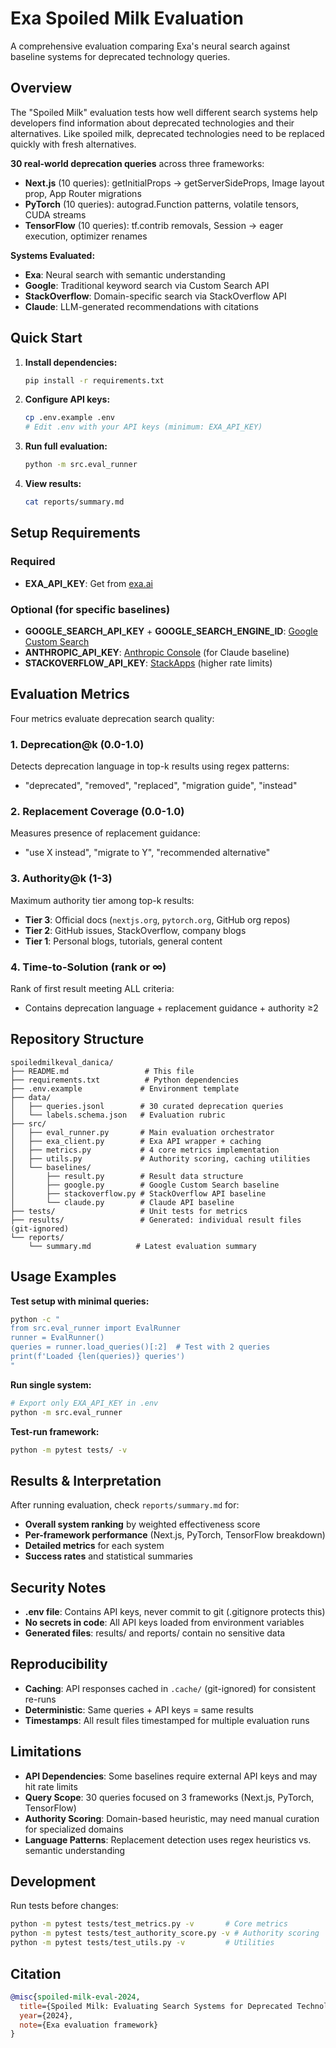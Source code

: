 # Exa Spoiled Milk Evaluation

A comprehensive evaluation comparing Exa's neural search against baseline systems for deprecated technology queries.

## Overview

The "Spoiled Milk" evaluation tests how well different search systems help developers find information about deprecated technologies and their alternatives. Like spoiled milk, deprecated technologies need to be replaced quickly with fresh alternatives.

**30 real-world deprecation queries** across three frameworks:
- **Next.js** (10 queries): getInitialProps → getServerSideProps, Image layout prop, App Router migrations
- **PyTorch** (10 queries): autograd.Function patterns, volatile tensors, CUDA streams  
- **TensorFlow** (10 queries): tf.contrib removals, Session → eager execution, optimizer renames

**Systems Evaluated:**
- **Exa**: Neural search with semantic understanding
- **Google**: Traditional keyword search via Custom Search API
- **StackOverflow**: Domain-specific search via StackOverflow API  
- **Claude**: LLM-generated recommendations with citations

## Quick Start

1. **Install dependencies:**
   ```bash
   pip install -r requirements.txt
   ```

2. **Configure API keys:**
   ```bash
   cp .env.example .env
   # Edit .env with your API keys (minimum: EXA_API_KEY)
   ```

3. **Run full evaluation:**
   ```bash
   python -m src.eval_runner
   ```

4. **View results:**
   ```bash
   cat reports/summary.md
   ```

## Setup Requirements

### Required
- **EXA_API_KEY**: Get from [exa.ai](https://exa.ai/)

### Optional (for specific baselines)
- **GOOGLE_SEARCH_API_KEY** + **GOOGLE_SEARCH_ENGINE_ID**: [Google Custom Search](https://cse.google.com/)
- **ANTHROPIC_API_KEY**: [Anthropic Console](https://console.anthropic.com/) (for Claude baseline)
- **STACKOVERFLOW_API_KEY**: [StackApps](https://stackapps.com/) (higher rate limits)

## Evaluation Metrics

Four metrics evaluate deprecation search quality:

### 1. Deprecation@k (0.0-1.0)
Detects deprecation language in top-k results using regex patterns:
- "deprecated", "removed", "replaced", "migration guide", "instead"

### 2. Replacement Coverage (0.0-1.0)  
Measures presence of replacement guidance:
- "use X instead", "migrate to Y", "recommended alternative"

### 3. Authority@k (1-3)
Maximum authority tier among top-k results:
- **Tier 3**: Official docs (`nextjs.org`, `pytorch.org`, GitHub org repos)
- **Tier 2**: GitHub issues, StackOverflow, company blogs
- **Tier 1**: Personal blogs, tutorials, general content

### 4. Time-to-Solution (rank or ∞)
Rank of first result meeting ALL criteria:
- Contains deprecation language + replacement guidance + authority ≥2

## Repository Structure

```
spoiledmilkeval_danica/
├── README.md                 # This file
├── requirements.txt          # Python dependencies  
├── .env.example             # Environment template
├── data/
│   ├── queries.jsonl        # 30 curated deprecation queries
│   └── labels.schema.json   # Evaluation rubric
├── src/
│   ├── eval_runner.py       # Main evaluation orchestrator
│   ├── exa_client.py        # Exa API wrapper + caching
│   ├── metrics.py           # 4 core metrics implementation
│   ├── utils.py             # Authority scoring, caching utilities
│   └── baselines/
│       ├── result.py        # Result data structure
│       ├── google.py        # Google Custom Search baseline
│       ├── stackoverflow.py # StackOverflow API baseline
│       └── claude.py        # Claude API baseline
├── tests/                   # Unit tests for metrics
├── results/                 # Generated: individual result files (git-ignored)
└── reports/
    └── summary.md          # Latest evaluation summary
```

## Usage Examples

**Test setup with minimal queries:**
```bash
python -c "
from src.eval_runner import EvalRunner
runner = EvalRunner()
queries = runner.load_queries()[:2]  # Test with 2 queries
print(f'Loaded {len(queries)} queries')
"
```

**Run single system:**
```bash
# Export only EXA_API_KEY in .env
python -m src.eval_runner
```

**Test-run framework:**
```bash
python -m pytest tests/ -v
```

## Results & Interpretation

After running evaluation, check `reports/summary.md` for:
- **Overall system ranking** by weighted effectiveness score
- **Per-framework performance** (Next.js, PyTorch, TensorFlow breakdown)
- **Detailed metrics** for each system
- **Success rates** and statistical summaries

## Security Notes

- **.env file**: Contains API keys, never commit to git (.gitignore protects this)
- **No secrets in code**: All API keys loaded from environment variables
- **Generated files**: results/ and reports/ contain no sensitive data

## Reproducibility

- **Caching**: API responses cached in `.cache/` (git-ignored) for consistent re-runs
- **Deterministic**: Same queries + API keys = same results
- **Timestamps**: All result files timestamped for multiple evaluation runs

## Limitations

- **API Dependencies**: Some baselines require external API keys and may hit rate limits  
- **Query Scope**: 30 queries focused on 3 frameworks (Next.js, PyTorch, TensorFlow)
- **Authority Scoring**: Domain-based heuristic, may need manual curation for specialized domains
- **Language Patterns**: Replacement detection uses regex heuristics vs. semantic understanding

## Development

Run tests before changes:
```bash
python -m pytest tests/test_metrics.py -v       # Core metrics
python -m pytest tests/test_authority_score.py -v # Authority scoring  
python -m pytest tests/test_utils.py -v         # Utilities
```

## Citation

```bibtex
@misc{spoiled-milk-eval-2024,
  title={Spoiled Milk: Evaluating Search Systems for Deprecated Technology Queries},
  year={2024},
  note={Exa evaluation framework}
}
```